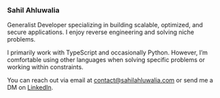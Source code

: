 ### Sahil Ahluwalia
Generalist Developer specializing in building scalable, optimized, and secure applications. I enjoy reverse engineering and solving niche problems.

I primarily work with TypeScript and occasionally Python. However, I’m comfortable using other languages when solving specific problems or working within constraints.

You can reach out via email at [contact@sahilahluwalia.com](mailto:contact@sahilahluwalia.com) or send me a DM on [LinkedIn](https://www.linkedin.com/in/iamsahilahluwalia/).
